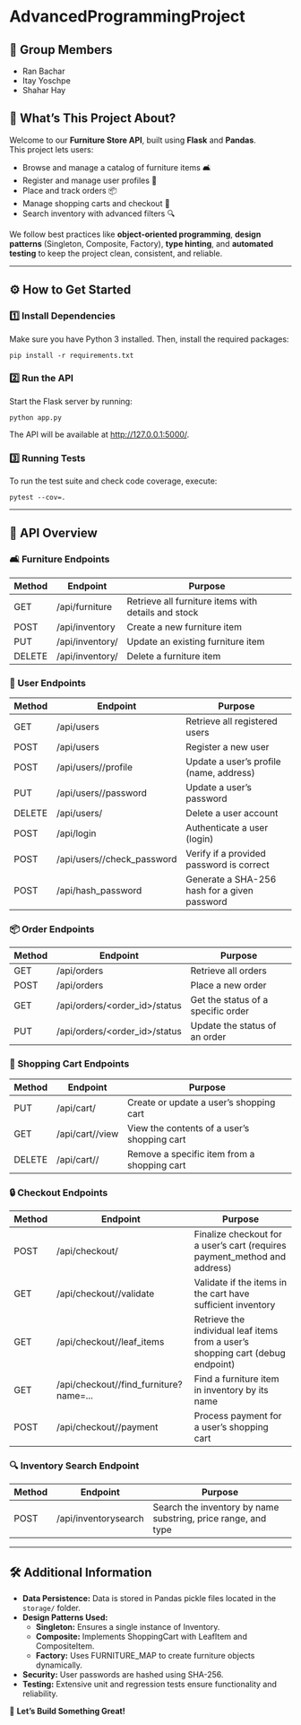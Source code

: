 # AdvancedProgrammingProject

## 📌 Group Members
- Ran Bachar
- Itay Yoschpe
- Shahar Hay

## 📖 What’s This Project About?
Welcome to our **Furniture Store API**, built using **Flask** and **Pandas**.  
This project lets users:
- Browse and manage a catalog of furniture items 🛋️
- Register and manage user profiles 👤
- Place and track orders 📦
- Manage shopping carts and checkout 🛒
- Search inventory with advanced filters 🔍

We follow best practices like **object-oriented programming**, **design patterns** (Singleton, Composite, Factory), **type hinting**, and **automated testing** to keep the project clean, consistent, and reliable.

---

## ⚙️ How to Get Started

### 1️⃣ Install Dependencies
Make sure you have Python 3 installed. Then, install the required packages:

    pip install -r requirements.txt

### 2️⃣ Run the API
Start the Flask server by running:

    python app.py

The API will be available at http://127.0.0.1:5000/.

### 3️⃣ Running Tests
To run the test suite and check code coverage, execute:

    pytest --cov=.

---

## 📌 API Overview

### 🛋️ Furniture Endpoints

| Method | Endpoint               | Purpose                                              |
| ------ | ---------------------- | ---------------------------------------------------- |
| GET    | /api/furniture         | Retrieve all furniture items with details and stock |
| POST   | /api/inventory         | Create a new furniture item                          |
| PUT    | /api/inventory/<id>    | Update an existing furniture item                    |
| DELETE | /api/inventory/<id>    | Delete a furniture item                              |

### 👤 User Endpoints

| Method | Endpoint                             | Purpose                                          |
| ------ | ------------------------------------ | ------------------------------------------------ |
| GET    | /api/users                           | Retrieve all registered users                    |
| POST   | /api/users                           | Register a new user                              |
| POST   | /api/users/<email>/profile           | Update a user’s profile (name, address)          |
| PUT    | /api/users/<email>/password          | Update a user’s password                         |
| DELETE | /api/users/<email>                   | Delete a user account                            |
| POST   | /api/login                           | Authenticate a user (login)                      |
| POST   | /api/users/<email>/check_password    | Verify if a provided password is correct         |
| POST   | /api/hash_password                   | Generate a SHA-256 hash for a given password     |

### 📦 Order Endpoints

| Method | Endpoint                        | Purpose                                 |
| ------ | --------------------------------| --------------------------------------- |
| GET    | /api/orders                     | Retrieve all orders                     |
| POST   | /api/orders                     | Place a new order                       |
| GET    | /api/orders/<order_id>/status   | Get the status of a specific order      |
| PUT    | /api/orders/<order_id>/status   | Update the status of an order           |

### 🛒 Shopping Cart Endpoints

| Method | Endpoint                          | Purpose                                                 |
| ------ | --------------------------------- | ------------------------------------------------------- |
| PUT    | /api/cart/<email>                 | Create or update a user’s shopping cart                |
| GET    | /api/cart/<email>/view            | View the contents of a user’s shopping cart            |
| DELETE | /api/cart/<email>/<id>            | Remove a specific item from a shopping cart            |

### 🔒 Checkout Endpoints

| Method | Endpoint                                          | Purpose                                                                       |
| ------ | ------------------------------------------------- | ----------------------------------------------------------------------------- |
| POST   | /api/checkout/<email>                             | Finalize checkout for a user’s cart (requires payment_method and address)     |
| GET    | /api/checkout/<email>/validate                    | Validate if the items in the cart have sufficient inventory                   |
| GET    | /api/checkout/<email>/leaf_items                  | Retrieve the individual leaf items from a user’s shopping cart (debug endpoint) |
| GET    | /api/checkout/<email>/find_furniture?name=...     | Find a furniture item in inventory by its name                                |
| POST   | /api/checkout/<email>/payment                     | Process payment for a user’s shopping cart                                    |

### 🔍 Inventory Search Endpoint

| Method | Endpoint               | Purpose                                                          |
| ------ | ---------------------- | ---------------------------------------------------------------- |
| POST   | /api/inventorysearch   | Search the inventory by name substring, price range, and type   |

---

## 🛠️ Additional Information

- **Data Persistence:** Data is stored in Pandas pickle files located in the `storage/` folder.
- **Design Patterns Used:**
  - **Singleton:** Ensures a single instance of Inventory.
  - **Composite:** Implements ShoppingCart with LeafItem and CompositeItem.
  - **Factory:** Uses FURNITURE_MAP to create furniture objects dynamically.
- **Security:** User passwords are hashed using SHA-256.
- **Testing:** Extensive unit and regression tests ensure functionality and reliability.

🚀 **Let’s Build Something Great!**
